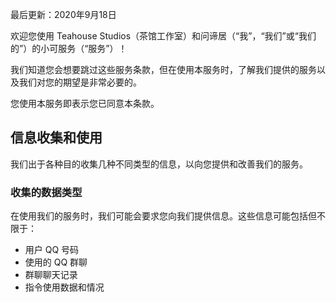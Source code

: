 最后更新：2020年9月18日

欢迎您使用 Teahouse Studios（茶馆工作室）和问谛居（“我”，“我们”或“我们的”）的小可服务（“服务”）！

我们知道您会想要跳过这些服务条款，但在使用本服务时，了解我们提供的服务以及我们对您的期望是非常必要的。

您使用本服务即表示您已同意本条款。

## 信息收集和使用
我们出于各种目的收集几种不同类型的信息，以向您提供和改善我们的服务。

### 收集的数据类型
在使用我们的服务时，我们可能会要求您向我们提供信息。这些信息可能包括但不限于：

- 用户 QQ 号码
- 使用的 QQ 群聊
- 群聊聊天记录
- 指令使用数据和情况
